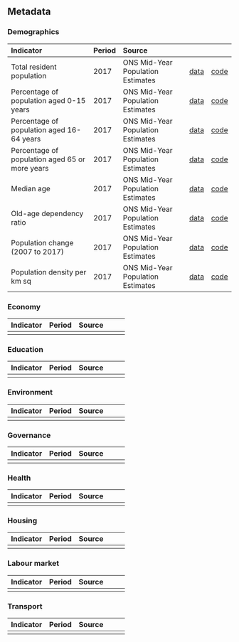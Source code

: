 
## Metadata

### Demographics

| Indicator     | Period        | Source        | &nbsp;         | &nbsp;       |
|:------------- |:------------- |:------------- |:------------- |:------------- |
| Total resident population | 2017 | ONS Mid-Year Population Estimates | [data](demographics/total_resident_population.csv) | [code](demographics/R/total_resident_population.R) |
| Percentage of population aged 0-15 years | 2017 | ONS Mid-Year Population Estimates | [data](demographics/population_0-15_years.csv) | [code](demographics/R/population_0-15_years.R) |
| Percentage of population aged 16-64 years | 2017 | ONS Mid-Year Population Estimates | [data](demographics/population_16-64_years.csv) | [code](demographics/R/population_16-64_years.R) |
| Percentage of population aged 65 or more years | 2017 | ONS Mid-Year Population Estimates | [data](demographics/population_65_or_more_years.csv) | [code](demographics/R/population_65_or_more_years.R) |
| Median age | 2017 | ONS Mid-Year Population Estimates | [data](demographics/median_age.csv) | [code](demographics/R/median_age.R) |
| Old-age dependency ratio | 2017 | ONS Mid-Year Population Estimates | [data](demographics/old_age_dependency_ratio.csv) | [code](demographics/R/old_age_dependency_ratio.R) |
| Population change (2007 to 2017) | 2017 | ONS Mid-Year Population Estimates | [data](demographics/population_change.csv) | [code](demographics/R/population_change.R) |
| Population density per km sq | 2017 | ONS Mid-Year Population Estimates | [data](demographics/population_density.csv) | [code](demographics/R/population_density.R) |

### Economy

| Indicator     | Period        | Source        | &nbsp;        | &nbsp;        |
|:------------- |:------------- |:------------- |:------------- |:------------- |
|  |  |  |  |  |  |

### Education

| Indicator     | Period        | Source        | &nbsp;        | &nbsp;        |
|:------------- |:------------- |:------------- |:------------- |:------------- |
|  |  |  |  |  |  |

### Environment

| Indicator     | Period        | Source        | &nbsp;        | &nbsp;        |
|:------------- |:------------- |:------------- |:------------- |:------------- |
|  |  |  |  |  |  |

### Governance

| Indicator     | Period        | Source        | &nbsp;        | &nbsp;        |
|:------------- |:------------- |:------------- |:------------- |:------------- |
|  |  |  |  |  |  |

### Health

| Indicator     | Period        | Source        | &nbsp;        | &nbsp;        |
|:------------- |:------------- |:------------- |:------------- |:------------- |
|  |  |  |  |  |  |

### Housing

| Indicator     | Period        | Source        | &nbsp;        | &nbsp;        |
|:------------- |:------------- |:------------- |:------------- |:------------- |
|  |  |  |  |  |  |

### Labour market

| Indicator     | Period        | Source        | &nbsp;        | &nbsp;        |
|:------------- |:------------- |:------------- |:------------- |:------------- |
|  |  |  |  |  |  |

### Transport

| Indicator     | Period        | Source        | &nbsp;        | &nbsp;        |
|:------------- |:------------- |:------------- |:------------- |:------------- |
|  |  |  |  |  |  |

